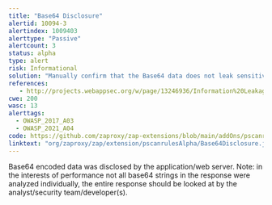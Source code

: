 ```yaml
---
title: "Base64 Disclosure"
alertid: 10094-3
alertindex: 1009403
alerttype: "Passive"
alertcount: 3
status: alpha
type: alert
risk: Informational
solution: "Manually confirm that the Base64 data does not leak sensitive information, and that the data cannot be aggregated/used to exploit other vulnerabilities."
references:
   - http://projects.webappsec.org/w/page/13246936/Information%20Leakage
cwe: 200
wasc: 13
alerttags: 
  - OWASP_2017_A03
  - OWASP_2021_A04
code: https://github.com/zaproxy/zap-extensions/blob/main/addOns/pscanrulesAlpha/src/main/java/org/zaproxy/zap/extension/pscanrulesAlpha/Base64Disclosure.java
linktext: "org/zaproxy/zap/extension/pscanrulesAlpha/Base64Disclosure.java"
---
```

Base64 encoded data was disclosed by the application/web server. Note: in the interests of performance not all base64 strings in the response were analyzed individually, the entire response should be looked at by the analyst/security team/developer(s).
